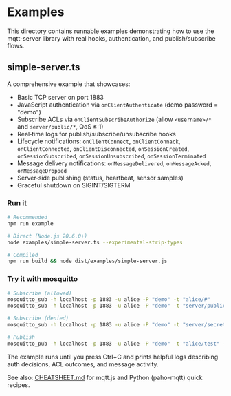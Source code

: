 # Examples

This directory contains runnable examples demonstrating how to use the mqtt-server library with real hooks, authentication, and publish/subscribe flows.

## simple-server.ts

A comprehensive example that showcases:

- Basic TCP server on port 1883
- JavaScript authentication via `onClientAuthenticate` (demo password = "demo")
- Subscribe ACLs via `onClientSubscribeAuthorize` (allow `<username>/*` and `server/public/*`, QoS ≤ 1)
- Real‑time logs for publish/subscribe/unsubscribe hooks
- Lifecycle notifications: `onClientConnect`, `onClientConnack`, `onClientConnected`, `onClientDisconnected`, `onSessionCreated`, `onSessionSubscribed`, `onSessionUnsubscribed`, `onSessionTerminated`
- Message delivery notifications: `onMessageDelivered`, `onMessageAcked`, `onMessageDropped`
- Server‑side publishing (status, heartbeat, sensor samples)
- Graceful shutdown on SIGINT/SIGTERM

### Run it

```bash
# Recommended
npm run example

# Direct (Node.js 20.6.0+)
node examples/simple-server.ts --experimental-strip-types

# Compiled
npm run build && node dist/examples/simple-server.js
```

### Try it with mosquitto

```bash
# Subscribe (allowed)
mosquitto_sub -h localhost -p 1883 -u alice -P "demo" -t "alice/#"
mosquitto_sub -h localhost -p 1883 -u alice -P "demo" -t "server/public/#"

# Subscribe (denied)
mosquitto_sub -h localhost -p 1883 -u alice -P "demo" -t "server/secret/#"

# Publish
mosquitto_pub -h localhost -p 1883 -u alice -P "demo" -t "alice/test" -m "Hello!"
```

The example runs until you press Ctrl+C and prints helpful logs describing auth decisions, ACL outcomes, and message activity.

See also: [CHEATSHEET.md](./CHEATSHEET.md) for mqtt.js and Python (paho-mqtt) quick recipes.